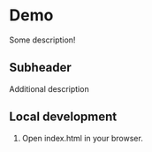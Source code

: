 # Demo

Some description!


## Subheader

Additional description

## Local development

1. Open index.html in your browser.


